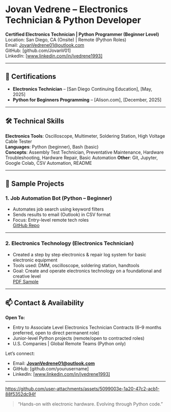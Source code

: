 
# Jovan Vedrene – Electronics Technician & Python Developer

**Certified Electronics Technician | Python Programmer (Beginner Level)**  
Location: San Diego, CA (Onsite) | Remote (Python Roles)  
Email: JovanVedrene01@outlook.com  
GitHub: [github.com/JovanV01]  
LinkedIn: [www.linkedin.com/in/jvedrene1993]  

---

## 🔧 Certifications

- **Electronics Technician** – [San Diego Continuing Education], [May, 2025]
- **Python for Beginners Programming** – [Alison.com], [December, 2025]

---

## 🛠️ Technical Skills

**Electronics Tools**: Oscilloscope, Multimeter, Soldering Station, High Voltage Cable Tester  
**Languages**: Python (beginner), Bash (basic)  
**Concepts**: Assembly Test Technician, Preventative Maintenance, Hardware Troubleshooting, Hardware Repair, Basic Automation 
**Other**: Git, Jupyter, Google Colab, CSV Automation, README

---

## 📁 Sample Projects

### 1. Job Automation Bot (Python – Beginner)
- Automates job search using keyword filters  
- Sends results to email (Outlook) in CSV format  
- Focus: Entry-level remote tech roles  
[GitHub Repo](#)

---

### 2. Electronics Technology (Electronics Technician)
- Created a step by step electronics & repair log system for basic electronic equipment  
- Tools used: DMM, oscilloscope, soldering station, handtools  
- Goal: Create and operate electronics technology on a foundational and creative level  
[PDF Sample](#)

---

## 📫 Contact & Availability

**Open To:**
- Entry to Associate Level Electronics Technician Contracts (6–9 months preferred, open to direct permanent role)
- Junior-level Python projects (remote/open to contracted roles)
- U.S. Companies | Global Remote Teams (Python only)

Let’s connect:
- Email: **JovanVedrene01@outlook.com**
- GitHub: [github.com/yourusername]
- LinkedIn: [www.linkedin.com/in/jvedrene1993]

---

https://github.com/user-attachments/assets/5099003e-1a20-47c2-acb1-88f5352dc94f



> “Hands-on with electronic hardware. Evolving through Python code.”
